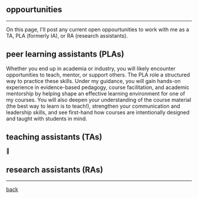 
## oppourtunities 
***
On this page, I'll post any current open oppourtunities to work with me as a TA, PLA (formerly IA), or RA (research assistants).

## peer learning assistants (PLAs)

Whether you end up in academia or industry, you will likely encounter opportunities to teach, mentor, or support others. The PLA role a structured way to practice these skills. Under my guidance, you will gain hands-on experience in evidence-based pedagogy, course facilitation, and academic mentorship by helping shape an effective learning environment for one of my courses. You will also deepen your understanding of the course material (the best way to learn is to teach!), strengthen your communication and leadership skills, and see first-hand how courses are intentionally designed and taught with students in mind. 


## teaching assistants (TAs)
📢

## research assistants (RAs)


***
[back](./)
